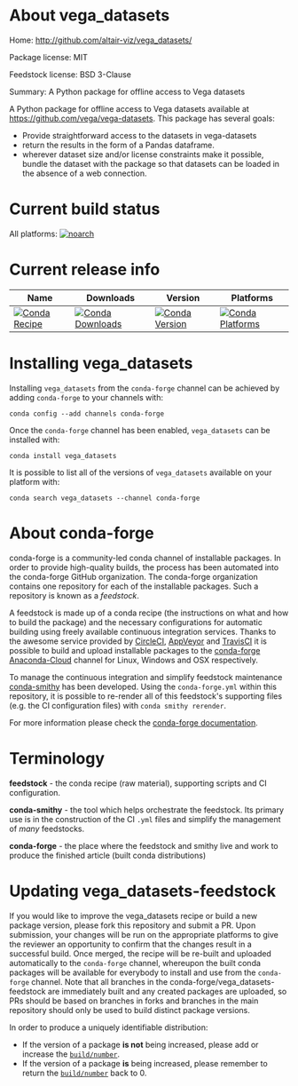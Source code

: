 About vega_datasets
===================

Home: http://github.com/altair-viz/vega_datasets/

Package license: MIT

Feedstock license: BSD 3-Clause

Summary: A Python package for offline access to Vega datasets

A Python package for offline access to Vega datasets available at
https://github.com/vega/vega-datasets.
This package has several goals:
- Provide straightforward access to the datasets in vega-datasets
- return the results in the form of a Pandas dataframe.
- wherever dataset size and/or license constraints make it possible,
  bundle the dataset with the package so that datasets can be loaded in
  the absence of a web connection.


Current build status
====================

All platforms:
[![noarch](https://img.shields.io/circleci/project/github/conda-forge/vega_datasets-feedstock/master.svg?label=noarch)](https://circleci.com/gh/conda-forge/vega_datasets-feedstock)

Current release info
====================

| Name | Downloads | Version | Platforms |
| --- | --- | --- | --- |
| [![Conda Recipe](https://img.shields.io/badge/recipe-vega_datasets-green.svg)](https://anaconda.org/conda-forge/vega_datasets) | [![Conda Downloads](https://img.shields.io/conda/dn/conda-forge/vega_datasets.svg)](https://anaconda.org/conda-forge/vega_datasets) | [![Conda Version](https://img.shields.io/conda/vn/conda-forge/vega_datasets.svg)](https://anaconda.org/conda-forge/vega_datasets) | [![Conda Platforms](https://img.shields.io/conda/pn/conda-forge/vega_datasets.svg)](https://anaconda.org/conda-forge/vega_datasets) |

Installing vega_datasets
========================

Installing `vega_datasets` from the `conda-forge` channel can be achieved by adding `conda-forge` to your channels with:

```
conda config --add channels conda-forge
```

Once the `conda-forge` channel has been enabled, `vega_datasets` can be installed with:

```
conda install vega_datasets
```

It is possible to list all of the versions of `vega_datasets` available on your platform with:

```
conda search vega_datasets --channel conda-forge
```


About conda-forge
=================

conda-forge is a community-led conda channel of installable packages.
In order to provide high-quality builds, the process has been automated into the
conda-forge GitHub organization. The conda-forge organization contains one repository
for each of the installable packages. Such a repository is known as a *feedstock*.

A feedstock is made up of a conda recipe (the instructions on what and how to build
the package) and the necessary configurations for automatic building using freely
available continuous integration services. Thanks to the awesome service provided by
[CircleCI](https://circleci.com/), [AppVeyor](http://www.appveyor.com/)
and [TravisCI](https://travis-ci.org/) it is possible to build and upload installable
packages to the [conda-forge](https://anaconda.org/conda-forge)
[Anaconda-Cloud](http://docs.anaconda.org/) channel for Linux, Windows and OSX respectively.

To manage the continuous integration and simplify feedstock maintenance
[conda-smithy](http://github.com/conda-forge/conda-smithy) has been developed.
Using the ``conda-forge.yml`` within this repository, it is possible to re-render all of
this feedstock's supporting files (e.g. the CI configuration files) with ``conda smithy rerender``.

For more information please check the [conda-forge documentation](https://conda-forge.org/docs/).

Terminology
===========

**feedstock** - the conda recipe (raw material), supporting scripts and CI configuration.

**conda-smithy** - the tool which helps orchestrate the feedstock.
                   Its primary use is in the construction of the CI ``.yml`` files
                   and simplify the management of *many* feedstocks.

**conda-forge** - the place where the feedstock and smithy live and work to
                  produce the finished article (built conda distributions)


Updating vega_datasets-feedstock
================================

If you would like to improve the vega_datasets recipe or build a new
package version, please fork this repository and submit a PR. Upon submission,
your changes will be run on the appropriate platforms to give the reviewer an
opportunity to confirm that the changes result in a successful build. Once
merged, the recipe will be re-built and uploaded automatically to the
`conda-forge` channel, whereupon the built conda packages will be available for
everybody to install and use from the `conda-forge` channel.
Note that all branches in the conda-forge/vega_datasets-feedstock are
immediately built and any created packages are uploaded, so PRs should be based
on branches in forks and branches in the main repository should only be used to
build distinct package versions.

In order to produce a uniquely identifiable distribution:
 * If the version of a package **is not** being increased, please add or increase
   the [``build/number``](http://conda.pydata.org/docs/building/meta-yaml.html#build-number-and-string).
 * If the version of a package **is** being increased, please remember to return
   the [``build/number``](http://conda.pydata.org/docs/building/meta-yaml.html#build-number-and-string)
   back to 0.